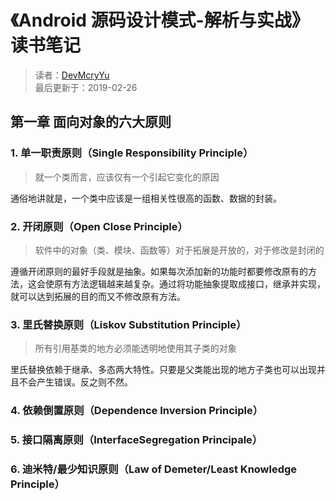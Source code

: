 # 《Android 源码设计模式-解析与实战》读书笔记
> 读者：[DevMcryYu](https://github.com/DevMcryYu)  
> 最后更新于：2019-02-26

## 第一章 面向对象的六大原则

### 1. 单一职责原则（Single Responsibility Principle）

> 就一个类而言，应该仅有一个引起它变化的原因

通俗地讲就是，一个类中应该是一组相关性很高的函数、数据的封装。

### 2. 开闭原则（Open Close Principle）

> 软件中的对象（类、模块、函数等）对于拓展是开放的，对于修改是封闭的

遵循开闭原则的最好手段就是抽象。如果每次添加新的功能时都要修改原有的方法，这会使原有方法逻辑越来越复杂。通过将功能抽象提取成接口，继承并实现，就可以达到拓展的目的而又不修改原有方法。

### 3. 里氏替换原则（Liskov Substitution Principle）

> 所有引用基类的地方必须能透明地使用其子类的对象

里氏替换依赖于继承、多态两大特性。只要是父类能出现的地方子类也可以出现并且不会产生错误。反之则不然。

### 4. 依赖倒置原则（Dependence Inversion Principle）

> 

### 5. 接口隔离原则（InterfaceSegregation Principale）
### 6. 迪米特/最少知识原则（Law of Demeter/Least Knowledge Principle）
